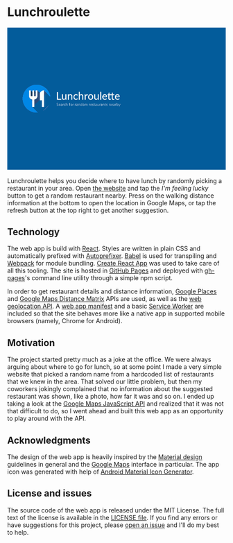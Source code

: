 # Lunchroulette

[![Screenshot](screenshot.gif)](https://soyguijarro.github.io/lunchroulette/)

Lunchroulette helps you decide where to have lunch by randomly picking a restaurant in your area. Open [the website](https://soyguijarro.github.io/lunchroulette) and tap the _I'm feeling lucky_ button to get a random restaurant nearby. Press on the walking distance information at the bottom to open the location in Google Maps, or tap the refresh button at the top right to get another suggestion.


## Technology

The web app is build with [React](https://facebook.github.io/react/). Styles are written in plain CSS and automatically prefixed with [Autoprefixer](https://github.com/postcss/autoprefixer). [Babel](http://babeljs.io/) is used for transpiling and [Webpack](https://webpack.github.io/) for module bundling. [Create React App](https://github.com/facebookincubator/create-react-app) was used to take care of all this tooling. The site is hosted in [GitHub Pages](https://pages.github.com/) and deployed with [gh-pages](https://github.com/tschaub/gh-pages)'s command line utility through a simple npm script.

In order to get restaurant details and distance information, [Google Places](https://developers.google.com/places/javascript/) and [Google Maps Distance Matrix](https://developers.google.com/maps/documentation/javascript/distancematrix) APIs are used, as well as the [web geolocation API](https://developer.mozilla.org/en-US/docs/Web/API/Geolocation/Using_geolocation). A [web app manifest](https://developers.google.com/web/fundamentals/engage-and-retain/web-app-manifest/) and a basic [Service Worker](https://developer.mozilla.org/en-US/docs/Web/API/Service_Worker_API/Using_Service_Workers) are included so that the site behaves more like a native app in supported mobile browsers (namely, Chrome for Android).


## Motivation

The project started pretty much as a joke at the office. We were always arguing about where to go for lunch, so at some point I made a very simple website that picked a random name from a hardcoded list of restaurants that we knew in the area. That solved our little problem, but then my coworkers jokingly complained that no information about the suggested restaurant was shown, like a photo, how far it was and so on. I ended up taking a look at the [Google Maps JavaScript API](https://developers.google.com/maps/documentation/javascript/) and realized that it was not that difficult to do, so I went ahead and built this web app as an opportunity to play around with the API.


## Acknowledgments

The design of the web app is heavily inspired by the [Material design](https://material.google.com/) guidelines in general and the [Google Maps](http://maps.google.com) interface in particular. The app icon was generated with help of [Android Material Icon Generator](https://android-material-icon-generator.bitdroid.de/).


## License and issues

The source code of the web app is released under the MIT License. The full text of the license is available in the [LICENSE file](LICENSE). If you find any errors or have suggestions for this project, please [open an issue](https://github.com/soyguijarro/lunchroulette/issues) and I'll do my best to help.
